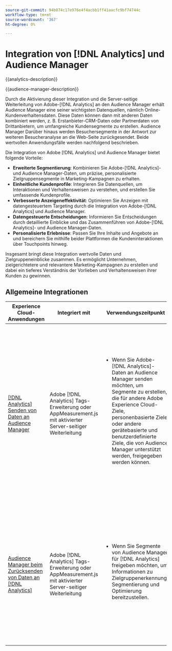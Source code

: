 ```yaml
---
source-git-commit: 94b074c17e976e4f4acbb1ff41aacfc9bf74744c
workflow-type: tm+mt
source-wordcount: '367'
ht-degree: 0%

---
```



# Integration von [!DNL Analytics] und Audience Manager

{{analytics-description}}

{{audience-manager-description}}

Durch die Aktivierung dieser Integration und die Server-seitige Weiterleitung von Adobe-[!DNL Analytics] an den Audience Manager erhält Audience Manager eine seiner wichtigsten Datenquellen, nämlich Online-Kundenverhaltensdaten. Diese Daten können dann mit anderen Daten kombiniert werden, z. B. Erstanbieter-CRM-Daten oder Partnerdaten von Drittanbietern, um umfangreiche Kundensegmente zu erstellen. Audience Manager Darüber hinaus werden Besuchersegmente in der Antwort zur weiteren Besucheranalyse an die Web-Seite zurückgesendet. Beide wertvollen Anwendungsfälle werden nachfolgend beschrieben.

Die Integration von Adobe [!DNL Analytics] und Audience Manager bietet folgende Vorteile:

+ **Erweiterte Segmentierung**: Kombinieren Sie Adobe-[!DNL Analytics]- und Audience Manager-Daten, um präzise, personalisierte Zielgruppensegmente in Marketing-Kampagnen zu erhalten.
+ **Einheitliche Kundenprofile**: Integrieren Sie Datenquellen, um Interaktionen und Verhaltensweisen zu verstehen, und erstellen Sie umfassende Kundenprofile.
+ **Verbesserte Anzeigeneffektivität**: Optimieren Sie Anzeigen mit datengesteuertem Targeting durch die Integration von Adobe-[!DNL Analytics] und Audience Manager.
+ **Datengesteuerte Entscheidungen**: Informieren Sie Entscheidungen durch detaillierte Einblicke und das Zusammenführen von Adobe-[!DNL Analytics]- und Audience Manager-Daten.
+ **Personalisierte Erlebnisse**: Passen Sie Ihre Inhalte und Angebote an und bereichern Sie mithilfe beider Plattformen die Kundeninteraktionen über Touchpoints hinweg.

Insgesamt bringt diese Integration wertvolle Daten und Zielgruppeneinblicke zusammen. Es ermöglicht Unternehmen, zielgerichtetere und relevantere Marketing-Kampagnen zu erstellen und dabei ein tieferes Verständnis der Vorlieben und Verhaltensweisen ihrer Kunden zu gewinnen.

## Allgemeine Integrationen

<table>
    <thead>
        <tr>
            <th>Experience Cloud-Anwendungen</th>
            <th>Integriert mit</th>
            <th>Verwendungszeitpunkt</th>
            <th>Häufige Anwendungsfälle</th>
        </tr>
    </thead>
    <tbody>
        <tr>
            <td>
                <a href="/docs/analytics-learn/tutorials/integrations/audience-manager/enable-server-side-forwarding-in-adobe-launch.html" target="_blank" rel="noreferrer">[!DNL Analytics] Senden von Daten an Audience Manager </a>
            </td>
            <td>Adobe [!DNL Analytics] Tags-Erweiterung oder AppMeasurement.js mit aktivierter Server-seitiger Weiterleitung</td>
            <td>
                <ul style="margin-top: 0;">
                    <li>Wenn Sie Adobe-[!DNL Analytics]-Daten an Audience Manager senden möchten, um Segmente zu erstellen, die für andere Adobe Experience Cloud-Ziele, personenbasierte Ziele oder andere gerätebasierte und benutzerdefinierte Ziele, die von Audience Manager unterstützt werden, freigegeben werden können.</li>
                </ul>
            </td>
            <td>
                <ul style="margin-top: 0;">
                    <li>Geben Sie Segmente für Anzeigenplattformen frei, die in [!DNL Analytics] erfasste Verhaltensattribute enthalten.</li>
                    <li>Reichern Sie Segmente mit [!DNL Analytics] an, um hochwertige kanalübergreifende Segmente zu erstellen, die beim Targeting auf der Site verwendet werden können.</li>
                    <li>Datenschicht [!DNL Analytics] Segmenten, die über Hash-Kennungen wie E-Mail verschlüsselt wurden, um sie auf Social-Media-Plattformen zu verwenden.</li>
                </ul>
            </td>
        </tr>        
        <tr>
            <td>
                <a href="https://experienceleague.adobe.com/docs/analytics/integration/audience-analytics/mc-audiences-aam.html?lang=de" target="_blank" rel="noreferrer">Audience Manager beim Zurücksenden von Daten an [!DNL Analytics]</a>
            </td>
            <td>Adobe [!DNL Analytics] Tags-Erweiterung oder AppMeasurement.js mit aktivierter Server-seitiger Weiterleitung</td>
            <td>
                <ul style="margin-top: 0;">
                    <li>Wenn Sie Segmente von Audience Manager für [!DNL Analytics] freigeben möchten, um Informationen zu Zielgruppenerkennung, Segmentierung und Optimierung bereitzustellen.</li>
                </ul>
            </td>
            <td>
                <ul style="margin-top: 0;">
                    <li>Verwenden Sie Audience Manager-Segmente, die demografische Daten von Drittanbietern in [!DNL Analytics] enthalten.</li>
                    <li>Verwenden Sie Audience Manager-Segmente, die Kampagnendaten von Werbeservern in [!DNL Analytics] enthalten.</li>
                    <li>Verwenden Sie Audience Manager-Segmente, die integrierte CRM-Daten in [!DNL Analytics] enthalten.</li>
                </ul>
            </td>
        </tr>
    </tbody>
</table>
